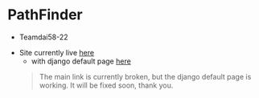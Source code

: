 # PathFinder
* Teamdai58-22
- Site currently live [here](http://www.pathfinder.ink)
    - with django default page [here](http://www.pathfinder.ink:8000)
    > The main link is currently broken, but the django default page is working. It will be fixed soon, thank you.
